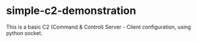 # simple-c2-demonstration
This is a basic C2 (Command &amp; Control) Server - Client configuration, using python socket.
